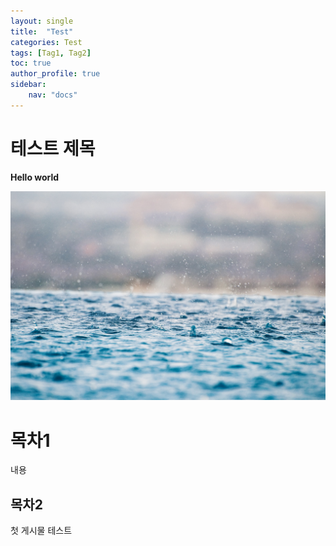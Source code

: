 ```yaml
---
layout: single
title:  "Test"
categories: Test
tags: [Tag1, Tag2]
toc: true
author_profile: true
sidebar:
    nav: "docs"
---
```


# 테스트 제목

**Hello world**

![rain](/assets/images/rain-unsplash.jpg)

# 목차1

내용

## 목차2

첫 게시물 테스트

